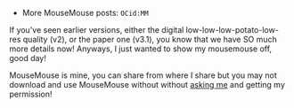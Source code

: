 - More MouseMouse posts: <code class="taggo">OCid:MM</code>

<!-- <hl-img preview="/assets/img/media/art/MM2.png" alt="MouseMouse!" highlight="/assets/img/media/art/MM2.webp" style="width: 80%; max-height: 400px"></hl-img> -->
<hl-img preview="/assets/img/media/art/MM2.png" alt="MouseMouse!" highlight="/assets/img/media/art/MM2.webp" style="max-width: 550px"></hl-img>

If you've seen earlier versions, either the digital low-low-low-potato-low-res quality (v2), or the paper one (v3.1), you know that we have SO much more details now! Anyways, I just wanted to show my mousemouse off, good day!

<span class="notion">MouseMouse is mine, you can share from where I share but you may not download and use MouseMouse without without [asking me](mailto:mar@strawmelonjuice.com) and getting my permission!</span>
